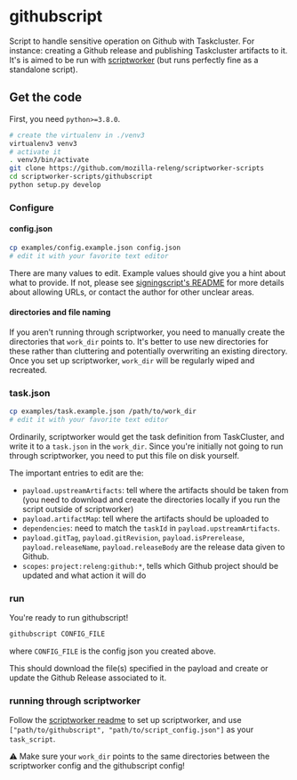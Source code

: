# githubscript

Script to handle sensitive operation on Github with Taskcluster. For instance: creating a Github release and publishing Taskcluster artifacts to it.
It's is aimed to be run with [scriptworker](https://github.com/mozilla-releng/scriptworker) (but runs perfectly fine as a standalone script).


## Get the code


First, you need `python>=3.8.0`.

```sh
# create the virtualenv in ./venv3
virtualenv3 venv3
# activate it
. venv3/bin/activate
git clone https://github.com/mozilla-releng/scriptworker-scripts
cd scriptworker-scripts/githubscript
python setup.py develop
```

### Configure

#### config.json
```sh
cp examples/config.example.json config.json
# edit it with your favorite text editor
```

There are many values to edit. Example values should give you a hint about what to provide. If not, please see [signingscript's README](https://github.com/mozilla-releng/scriptworker-scripts/tree/master/signingscript#config-json) for more details about allowing URLs, or contact the author for other unclear areas.

#### directories and file naming

If you aren't running through scriptworker, you need to manually create the directories that `work_dir` points to.  It's better to use new directories for these rather than cluttering and potentially overwriting an existing directory.  Once you set up scriptworker, `work_dir` will be regularly wiped and recreated.


### task.json

```sh
cp examples/task.example.json /path/to/work_dir
# edit it with your favorite text editor
```

Ordinarily, scriptworker would get the task definition from TaskCluster, and write it to a `task.json` in the `work_dir`.  Since you're initially not going to run through scriptworker, you need to put this file on disk yourself.

The important entries to edit are the:
 * `payload.upstreamArtifacts`: tell where the artifacts should be taken from (you need to download and create the directories locally if you run the script outside of scriptworker)
 * `payload.artifactMap`: tell where the artifacts should be uploaded to
 * `dependencies`: need to match the `taskId` in `payload.upstreamArtifacts`.
 * `payload.gitTag`, `payload.gitRevision`, `payload.isPrerelease`, `payload.releaseName`, `payload.releaseBody` are the release data given to Github.
 * `scopes`: `project:releng:github:*`, tells which Github project should be updated and what action it will do

### run

You're ready to run githubscript!

```sh
githubscript CONFIG_FILE
```

where `CONFIG_FILE` is the config json you created above.

This should download the file(s) specified in the payload and create or update the Github Release associated to it.

### running through scriptworker

Follow the [scriptworker readme](https://github.com/mozilla-releng/scriptworker/blob/master/README.rst) to set up scriptworker, and use `["path/to/githubscript", "path/to/script_config.json"]` as your `task_script`.

:warning: Make sure your `work_dir` points to the same directories between the scriptworker config and the githubscript config!
